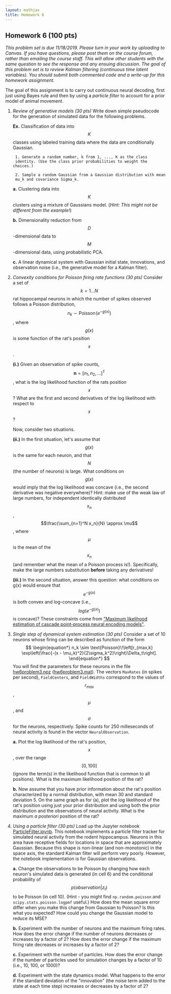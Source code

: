```yaml
---
layout: mathjax
title: Homework 6
---
```


## Homework 6 (100 pts)

_This problem set is due 11/18/2019. Please turn in your work by uploading to Canvas. If you
have questions, please post them on the course forum, rather than emailing the course staff.
This will allow other students with the same question to see the response and any ensuing
discussion.  The goal of this problem set is to review Kalman filtering (continuous time latent
variables). You should submit both commented code and a write-up for this homework assignment._


The goal of this assignment is to carry out continuous neural decoding, first
just using Bayes rule and then by using a _particle filter_ to account for a
prior model of animal movement.

1. _Review of generative models (30 pts)_
  Write down simple pseudocode for the generation of simulated data for the
  following problems.

    **Ex.** Classification of data into $$K$$ classes using labeled training data
    where the data are conditionally Gaussian.

        1. Generate a random number, k from 1, ..., K as the class
        identity. (Use the class prior probabilities to weight the choices.)

        2. Sample a random Gaussian from a Gaussian distribution with mean
        mu_k and covariance Sigma_k.

    **a.** Clustering data into $$K$$ clusters using a mixture of Gaussians model.
    (_Hint: This might not be different from the example!_)

    **b.** Dimensionality reduction from $$D$$-dimensional data to $$M$$-dimensional
    data, using probabilistic PCA.

    **c.** A linear dynamical system with Gaussian initial state, innovations,
    and observation noise (i.e., the generative model for a Kalman filter).


2. _Convexity conditions for Poisson firing rate functions (30 pts)_
  Consider a set of $$k = 1\ldots N$$ rat hippocampal neurons in which the number
  of spikes observed  follows a Poisson distribution, $$n_k \sim \text{Poisson}\!(e^{-g(x)})$$,
  where $$g(x)$$ is some function of the rat's position $$x$$. 

      **(i.)** Given an observation of spike counts,  $$\mathbf{n} = [n_1, n_2,
      \ldots]^\text{T}$$, what is the log likelihood function of the rats  position
      $$x$$? What are the first and second derivatives of the log likelihood with
      respect to $$x$$? 

      Now, consider two situations. 

      **(ii.)** In the first situation, let's assume that $$g(x)$$ is
      the same for each neuron, and that $$N$$ (the number of neurons) is large. What 
      conditions on $$g(x)$$ would imply that the log likelihood was concave (i.e.,
      the second derivative was negative everywhere)? Hint: make use of the weak law
      of large numbers, for independent identically distributed $$x_n$$, 
      $$\frac{\sum_{n=1}^N x_n}{N} \approx \mu$$, where $$\mu$$ is the mean of the
      $$x_n$$ (and remember what the mean of a Poisson process is!). Specifically,
      make the large numbers substitution **before** taking any derivatives!

      **(iii.)** In the second situation, answer this question: what conditions on g(x) would
      ensure that $$e^{-g(x)}$$ is both convex and log-concave (i.e., $$log(e^{-g(x)})$$
      is concave)? These constraints come from 
      ["Maximum likelihood estimation of cascade point-process neural encoding models"](https://www.tandfonline.com/doi/abs/10.1088/0954-898X_15_4_002).

3. _Single step of dynamical system estimation (30 pts)_
  Consider a set of 10 neurons whose firing can be described as function of the form
  $$
  \begin{equation*}
  n_k \sim \text{Poisson}\!\left[r_{max,k}  \exp\left(\frac{-(x - \mu_k)^2}{2\sigma_k^2}\right)\Delta_t\right].
  \end{equation*}
  $$
  You will find the parameters for these neurons in the file
  [hw6problem3.npz](hw6problem3.npz) ([hw6problem3.mat](hw6problem3.mat)).
  The vectors `MaxRates` (in spikes per second), `FieldCenters`, and `FieldWidths`
  correspond to the values of $$r_{max}$$, $$\mu$$, and $$\sigma$$ for the
  neurons, respectively. Spike counts for 250 milleseconds of neural activity is
  found in the vector `NeuralObservation`.

    **a.** Plot the log likelihood of the rat's position, $$x$$, over the range $$[0,
    100]$$ (ignore the term(s) in the likelihood function that is common to all
    positions). What is the maximum likelihood position of the rat?

    **b.** Now assume that you have prior information about the rat's position
    characterized by a normal distribution, with mean 30 and standard deviation 5.
    On the same graph as for (a), plot the log likelihood of the rat's position
    using just your prior distribution and using both the prior distribution and
    the observations of neural activity. What is the maximum _a posteriori_
    position of the rat?


4. _Using a particle filter (30 pts)_
   Load up the Jupyter notebook [ParticleFilter.ipynb](ParticleFilter.ipynb). This notebook
   implements a particle filter tracker for simulated neural activity from the rodent
   hippocampus. Neurons in this area have receptive fields for locations in space that are
   approximately Gaussian. Because this shape is non-linear (and non-monotonic) in the space
   axis, the standard Kalman filter will perform very poorly. However, the notebook
   implementation is for Gaussian observations. 
   
   **a.** Change the observations to be Poisson by changing how each neuron's simulated data is
   generated (in cell 6) and the conditional probability of $$ p(observation | z_t) $$ to be
   Poisson (in cell 10). (Hint - you might find `np.random.poisson` and `scipy.stats.poisson.logpmf`
   useful.) How does the mean square error differ when you make this change from
   Gaussian to Poisson? Is this what you expected? How could you change the Gaussian model to
   reduce its MSE?

   **b.** Experiment with the number of neurons and the maximum firing rates. How does the
   error change if the number of neurons decreases or increases by a factor of 2? How does the
   error change if the maximum firing rate decreases or increases by a factor of 2?

   **c.** Experiment with the number of particles. How does the error change if the number of
   particles used for simulation changes by a factor of 10 (i.e., 10, 100, or 1000)?

   **d.** Experiment with the state dynamics model. What happens to the error if the standard
   deviation of the "innovation" (the noise term added to the state at each time step)
   increases or decreases by a factor of 2?
